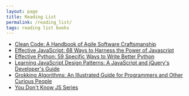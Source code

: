 ```yaml
---
layout: page
title: Reading List
permalink: /reading_list/
tags: reading list books
---
```


* <a target="_blank" href="https://www.amazon.com/gp/product/0132350882/ref=as_li_tl?ie=UTF8&camp=1789&creative=9325&creativeASIN=0132350882&linkCode=as2&tag=pansfortress-20&linkId=fae69a4c4b21fe2d0e21739473a9f40f">Clean Code: A Handbook of Agile Software Craftsmanship</a>
* <a href="http://amzn.to/2Esloeq" target="_blank">Effective JavaScript: 68 Ways to Harness the Power of Javascript</a>
* <a href="http://amzn.to/2EslMto" target="_blank">Effective Python: 59 Specific Ways to Write Better Python</a>
* <a href="http://amzn.to/2srMRHG" target="_blank">Learning JavaScript Design Patterns: A JavaScript and jQuery's Developer's Guide</a>
* <a href="http://amzn.to/2Bvpv6P" target="_blank">Grokking Algorithms: An Illustrated Guide for Programmers and Other Curious People</a>
* <a href="http://amzn.to/2EDPBGN" target="_blank">You Don't Know JS Series</a>